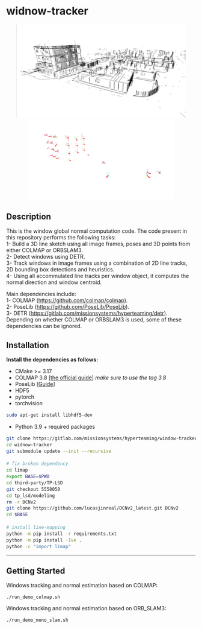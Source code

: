 # widnow-tracker

<p align='center'>
    <img src="media/lines.png" alt="drawing" width="450"/>
    <img src="media/normals.png" alt="drawing" width="390"/>
</p>

## Description

This is the window global normal computation code. The code present in this repository performs the following tasks:  
1- Build a 3D line sketch using all image frames, poses and 3D points from either COLMAP or ORBSLAM3.  
2- Detect windows using DETR.   
3- Track windows in image frames using a combination of 2D line tracks, 2D bounding box detections and heuristics.    
4- Using all accommulated line tracks per window object, it computes the normal direction and window centroid.  

Main dependencies include:   
1- COLMAP (https://github.com/colmap/colmap).  
2- PoseLib (https://github.com/PoseLib/PoseLib).  
3- DETR (https://gitlab.com/missionsystems/hyperteaming/detr).  
Depending on whether COLMAP or ORBSLAM3 is used, some of these dependencies can be ignored.   


## Installation

**Install the dependencies as follows:**
* CMake >= 3.17
* COLMAP 3.8 [[the official guide](https://colmap.github.io/install.html)] _make sure to use the tag 3.8_
* PoseLib [[Guide](misc/install/poselib.md)]
* HDF5
* pytorch
* torchvision
```bash
sudo apt-get install libhdf5-dev
```
* Python 3.9 + required packages
```bash
git clone https://gitlab.com/missionsystems/hyperteaming/window-tracker
cd widnow-tracker
git submodule update --init --recursive

# fix broken dependency
cd limap
export BASE=$PWD
cd third-party/TP-LSD
git checkout 5558050
cd tp_lsd/modeling
rm -r DCNv2
git clone https://github.com/lucasjinreal/DCNv2_latest.git DCNv2
cd $BASE

# install line-mapping
python -m pip install -r requirements.txt
python -m pip install -Ive .
python -c "import limap"
```
***

## Getting Started

Windows tracking and normal estimation based on COLMAP:
```
./run_demo_colmap.sh
```
Windows tracking and normal estimation based on ORB_SLAM3:
```
./run_demo_mono_slam.sh
```
